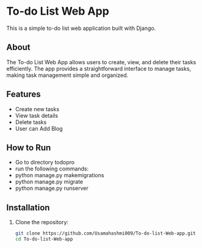 # To-do List Web App

This is a simple to-do list web application built with Django.

## About

The To-do List Web App allows users to create, view, and delete their tasks efficiently. The app provides a straightforward interface to manage tasks, making task management simple and organized.

## Features

- Create new tasks
- View task details
- Delete tasks
- User can Add Blog

## How to Run
- Go to directory todopro
- run the following commands:
- python manage.py makemigrations
- python manage.py migrate
- python manage.py runserver

## Installation

1. Clone the repository:
   ```bash
   git clone https://github.com/Usamahashmi009/To-do-list-Web-app.git
   cd To-do-list-Web-app
